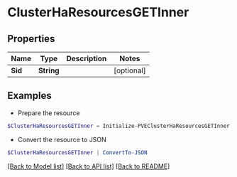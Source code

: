 # ClusterHaResourcesGETInner
## Properties

Name | Type | Description | Notes
------------ | ------------- | ------------- | -------------
**Sid** | **String** |  | [optional] 

## Examples

- Prepare the resource
```powershell
$ClusterHaResourcesGETInner = Initialize-PVEClusterHaResourcesGETInner  -Sid null
```

- Convert the resource to JSON
```powershell
$ClusterHaResourcesGETInner | ConvertTo-JSON
```

[[Back to Model list]](../README.md#documentation-for-models) [[Back to API list]](../README.md#documentation-for-api-endpoints) [[Back to README]](../README.md)

